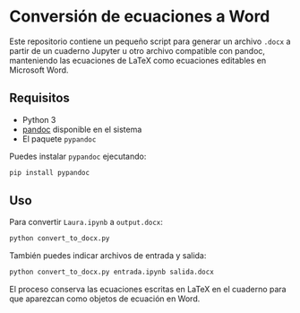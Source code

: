 # Conversión de ecuaciones a Word

Este repositorio contiene un pequeño script para generar un archivo `.docx` a partir de un cuaderno Jupyter u otro archivo compatible con pandoc, manteniendo las ecuaciones de LaTeX como ecuaciones editables en Microsoft Word.

## Requisitos
- Python 3
- [pandoc](https://pandoc.org/) disponible en el sistema
- El paquete `pypandoc`

Puedes instalar `pypandoc` ejecutando:

```bash
pip install pypandoc
```

## Uso

Para convertir `Laura.ipynb` a `output.docx`:

```bash
python convert_to_docx.py
```

También puedes indicar archivos de entrada y salida:

```bash
python convert_to_docx.py entrada.ipynb salida.docx
```

El proceso conserva las ecuaciones escritas en LaTeX en el cuaderno para que aparezcan como objetos de ecuación en Word.
